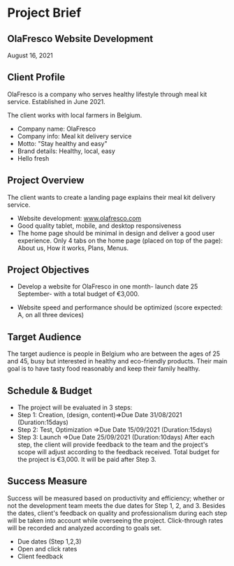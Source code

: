 # Project Brief
## OlaFresco Website Development
August 16, 2021

## Client Profile
OlaFresco is a company who serves healthy lifestyle through meal kit service. Established in June 2021.

The client works with local farmers in Belgium.

- Company name: OlaFresco
- Company info: Meal kit delivery service 
- Motto: "Stay healthy and easy"
- Brand details: Healthy, local, easy
- Hello fresh

## Project Overview
The client wants to create a landing page explains their meal kit delivery service.

- Website development: www.olafresco.com 
- Good quality tablet, mobile, and desktop responsiveness
- The home page should be minimal in design and deliver a good user experience. Only 4 tabs on the home page (placed on top of the page): About us, How it works, Plans, Menus.

## Project Objectives
- Develop a website for OlaFresco in one month- launch date 25 September- with a total budget of €3,000.

- Website speed and performance should be optimized (score expected: A, on all three devices)

## Target Audience
The target audience is people in Belgium who are between the ages of 25 and 45, busy but  interested in healthy and eco-friendly products. Their main goal is to have tasty food reasonably and keep their family healthy.


## Schedule & Budget
- The project will be evaluated in 3 steps: 
- Step 1: Creation, (design, content)=>Due Date 31/08/2021 (Duration:15days)
- Step 2: Test, Optimization =>Due Date 15/09/2021 (Duration:15days)
- Step 3: Launch =>Due Date 25/09/2021 (Duration:10days)
After each step, the client will provide feedback to the team and the project's scope will adjust according to the feedback received.
Total budget for the project is €3,000. It will be paid after Step 3.

## Success Measure
Success will be measured based on productivity and efficiency; whether or not the development team meets the due dates for Step 1, 2, and 3. Besides the dates, client's feedback on quality and professionalism during each step will be taken into account while overseeing the project.
Click-through rates will be recorded and analyzed according to goals set. 

- Due dates (Step 1,2,3)
- Open and click rates
- Client feedback
